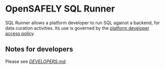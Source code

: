 # OpenSAFELY SQL Runner

SQL Runner allows a platform developer to run SQL against a backend,
for data curation activities.
Its use is governed by the [platform developer access policy](https://docs.opensafely.org/developer-access-policy/).

## Notes for developers

Please see [_DEVELOPERS.md_](DEVELOPERS.md).
